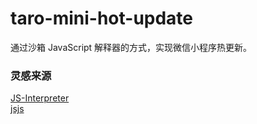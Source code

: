 # taro-mini-hot-update

通过沙箱 JavaScript 解释器的方式，实现微信小程序热更新。

### 灵感来源

[JS-Interpreter](https://github.com/NeilFraser/JS-Interpreter)  
[jsjs](https://github.com/bramblex/jsjs)
